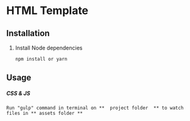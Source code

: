 # HTML Template

## Installation

1.  Install Node dependencies

        npm install or yarn

## Usage

##### CSS & JS

    Run "gulp" command in terminal on **  project folder  ** to watch files in ** assets folder **
